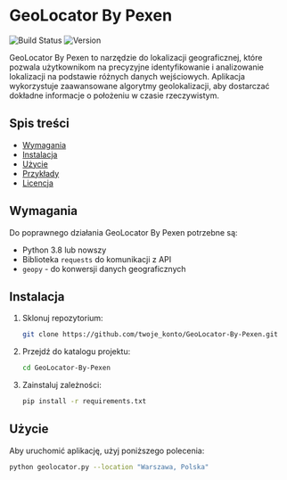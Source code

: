 # GeoLocator By Pexen 
![Build Status](https://img.shields.io/badge/build-passing-brightgreen) ![Version](https://img.shields.io/badge/version-1.0.0-blue)

GeoLocator By Pexen to narzędzie do lokalizacji geograficznej, które pozwala użytkownikom na precyzyjne identyfikowanie i analizowanie lokalizacji na podstawie różnych danych wejściowych. Aplikacja wykorzystuje zaawansowane algorytmy geolokalizacji, aby dostarczać dokładne informacje o położeniu w czasie rzeczywistym.

## Spis treści
- [Wymagania](#wymagania)
- [Instalacja](#instalacja)
- [Użycie](#użycie)
- [Przykłady](#przykłady)
- [Licencja](#licencja)

## Wymagania
Do poprawnego działania GeoLocator By Pexen potrzebne są:
- Python 3.8 lub nowszy
- Biblioteka `requests` do komunikacji z API
- `geopy` - do konwersji danych geograficznych

## Instalacja
1. Sklonuj repozytorium:
    ```bash
    git clone https://github.com/twoje_konto/GeoLocator-By-Pexen.git
    ```
2. Przejdź do katalogu projektu:
    ```bash
    cd GeoLocator-By-Pexen
    ```
3. Zainstaluj zależności:
    ```bash
    pip install -r requirements.txt
    ```

## Użycie
Aby uruchomić aplikację, użyj poniższego polecenia:

```bash
python geolocator.py --location "Warszawa, Polska"

